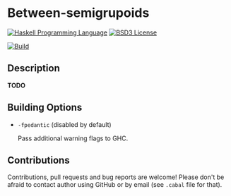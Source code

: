 Between-semigrupoids
====================

[![Haskell Programming Language](https://img.shields.io/badge/language-Haskell-blue.svg)][Haskell.org]
[![BSD3 License](http://img.shields.io/badge/license-BSD3-brightgreen.svg)][tl;dr Legal: BSD3]

[![Build](https://travis-ci.org/trskop/between-semigrupoids.svg)](https://travis-ci.org/trskop/between-semigrupoids)


Description
-----------

**TODO**


Building Options
----------------

* `-fpedantic` (disabled by default)

  Pass additional warning flags to GHC.


Contributions
-------------

Contributions, pull requests and bug reports are welcome! Please don't be
afraid to contact author using GitHub or by email (see `.cabal` file for
that).



[Haskell.org]:
  http://www.haskell.org
  "The Haskell Programming Language"
[tl;dr Legal: BSD3]:
  https://tldrlegal.com/license/bsd-3-clause-license-%28revised%29
  "BSD 3-Clause License (Revised)"
